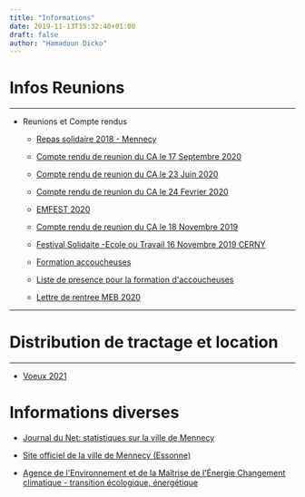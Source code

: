 ```yaml
---
title: "Informations"
date: 2019-11-13T15:32:40+01:00
draft: false
author: "Hamadoun Dicko"
---
```




# Infos Reunions
***

*  Reunions et Compte rendus
	* [Repas solidaire 2018 - Mennecy](/Boni/repas-solidaire092019.png)

	* [ Compte rendu de reunion  du CA le 17 Septembre 2020](/Boni/cr-reunion-ca-17-sept-2020.pdf)
	* [ Compte rendu de reunion  du CA le 23 Juin 2020](/Boni/CR-CA-MEB-23-juin-2020.pdf)
	* [ Compte rendu de reunion  du CA le 24 Fevrier 2020](/Boni/CR-CA-MEB-24-février-2020.pdf)
	
	* [ EMFEST 2020](/Boni/EMFEST2020.pdf)

	* [ Compte rendu de reunion  du CA le 18 Novembre 2019](/Boni/CR-CA-MEBoni-18-Novembre-2019.pdf)

	* [ Festival Solidaite -Ecole ou Travail 16 Novembre 2019 CERNY](/Boni/cerny-16-novembre2019.jpg)
	
	* [Formation accoucheuses](/Boni/rapport-de-formation2020.pdf)

	* [Liste de presence pour la formation d'accoucheuses](/Boni/liste-presence--formation2020.pdf)

	* [Lettre de rentree MEB 2020](/Boni/LettrederentréeMEBsept2020.pdf)


***
# Distribution de tractage et location
***
 
* [Voeux 2021](/Boni/voeux2021.png)

# Informations diverses

* [Journal du Net: statistiques sur la ville de Mennecy](http://www.journaldunet.com/business/budget-ville/mennecy/ville-91386)
	
* [Site officiel de la ville de Mennecy (Essonne)](http://www.mennecy.fr/ "Site officiel de la ville de Mennecy")

* [Agence de l'Environnement et de la Maîtrise de l'Énergie
	   Changement climatique - transition écologique, énergétique ](https://www.ademe.fr/demain-territoire)
